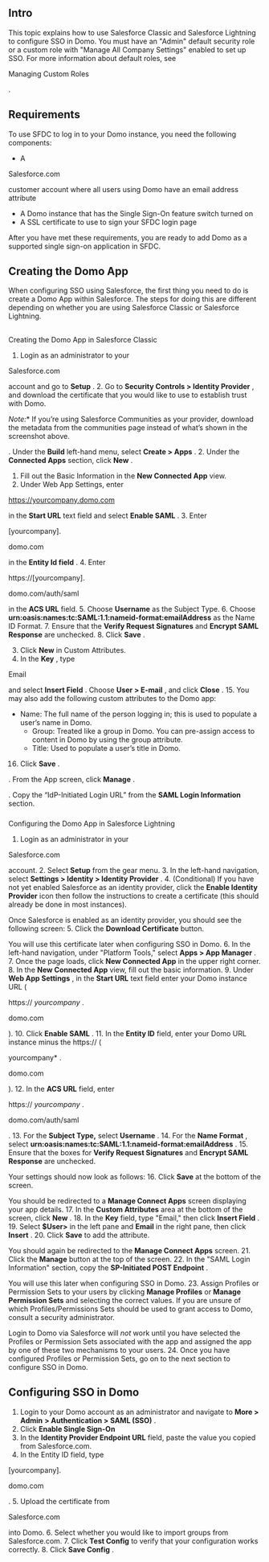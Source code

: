 


 Intro
-------

This topic explains how to use Salesforce Classic and Salesforce Lightning to configure SSO in Domo. You must have an "Admin" default security role or a custom role with "Manage All Company Settings" enabled to set up SSO. For more information about default roles, see

Managing Custom Roles

.


 Requirements
--------------


 To use SFDC to log in to your Domo instance, you need the following components:


* A

Salesforce.com

customer account where all users using Domo have an email address attribute
* A Domo instance that has the Single Sign-On feature switch turned on
* A SSL certificate to use to sign your SFDC login page


 After you have met these requirements, you are ready to add Domo as a supported single sign-on application in SFDC.

Creating the Domo App
-----------------------

When configuring SSO using Salesforce, the first thing you need to do is create a Domo App within Salesforce. The steps for doing this are different depending on whether you are using Salesforce Classic or Salesforce Lightning.

##
 Creating the Domo App in Salesforce Classic


1. Login as an administrator to your

Salesforce.com

account and go to
 **Setup**
 .
2. Go to
 **Security Controls > Identity Provider**
 , and download the certificate that you would like to use to establish trust with Domo.

*Note:**
 If you’re using Salesforce Communities as your provider, download the metadata from the communities page instead of what’s shown in the screenshot above.

. Under the
 **Build**
 left-hand menu, select
 **Create > Apps**
 .
2. Under the
 **Connected Apps**
 section, click
 **New**
 .


1. Fill out the Basic Information in the
 **New Connected App**
 view.
2. Under Web App Settings, enter

https://yourcompany.domo.com

in the
 **Start URL**
 text field and select
 **Enable SAML**
 .
3. Enter

[yourcompany].

domo.com


 in the
 **Entity Id field**
 .
4. Enter

https://[yourcompany].

domo.com/auth/saml


 in the
 **ACS URL**
 field.
5. Choose
 **Username**
 as the Subject Type.
6. Choose
 **urn:oasis:names:tc:SAML:1.1:nameid-format:emailAddress**
 as the Name ID Format.
7. Ensure that the
 **Verify Request Signatures**
 and
 **Encrypt SAML Response**
 are unchecked.
8. Click
 **Save**
 .

3. Click
 **New**
 in Custom Attributes.
14. In the
 **Key**
 , type

Email

and select
 **Insert Field**
 . Choose
 **User > E-mail**
 , and click
 **Close**
 .
15. You may also add the following custom attributes to the Domo app:

* Name: The full name of the person logging in; this is used to populate a user’s name in Domo.
	* Group: Treated like a group in Domo. You can pre-assign access to content in Domo by using the group attribute.
	* Title: Used to populate a user’s title in Domo.
16. Click
 **Save**
 .

. From the App screen, click
 **Manage**
 .

. Copy the “IdP-Initiated Login URL” from the
 **SAML Login Information**
 section.


###
 Configuring the Domo App in Salesforce Lightning


1. Login as an administrator in your

Salesforce.com

account.
2. Select
 **Setup**
 from the gear menu.
3. In the left-hand navigation, select
 **Settings > Identity > Identity Provider**
 .
4. (Conditional) If you have not yet enabled Salesforce as an identity provider, click the
 **Enable Identity Provider**
 icon then follow the instructions to create a certificate (this should already be done in most instances).

Once Salesforce is enabled as an identity provider, you should see the following screen:
5. Click the
 **Download Certificate**
 button.


 You will use this certificate later when configuring SSO in Domo.
6. In the left-hand navigation, under "Platform Tools," select
 **Apps > App Manager**
 .
7. Once the page loads, click
 **New Connected App**
 in the upper right corner.
8. In the
 **New Connected App**
 view, fill out the basic information.
9. Under
 **Web App Settings**
 , in the
 **Start URL**
 text field enter your Domo instance URL (


 https://
 *yourcompany*
 .

domo.com

).
10. Click
 **Enable SAML**
 .
11. In the
 **Entity ID**
 field, enter your Domo URL instance minus the https:// (

yourcompany*
 .

domo.com


 ).
12. In the
 **ACS URL**
 field, enter


 https://
 *yourcompany*
 .

domo.com/auth/saml

.
13. For the
 **Subject Type,**
 select
 **Username**
 .
14. For the
 **Name Format**
 , select
 **urn:oasis:names:tc:SAML:1.1:nameid-format:emailAddress**
 .
15. Ensure that the boxes for
 **Verify Request Signatures**
 and
 **Encrypt SAML Response**
 are unchecked.


 Your settings should now look as follows:
16. Click
 **Save**
 at the bottom of the screen.


 You should be redirected to a
 **Manage Connect Apps**
 screen displaying your app details.
17. In the
 **Custom Attributes**
 area at the bottom of the screen, click
 **New**
 .
18. In the
 **Key**
 field, type "Email," then click
 **Insert Field**
 .
19. Select
 **$User>**
 in the left pane and
 **Email**
 in the right pane, then click
 **Insert**
 .
20. Click
 **Save**
 to add the attribute.


 You should again be redirected to the
 **Manage Connect Apps**
 screen.
21. Click the
 **Manage**
 button at the top of the screen.
22. In the "SAML Login Information" section, copy the
 **SP-Initiated POST Endpoint**
 .

You will use this later when configuring SSO in Domo.
23. Assign Profiles or Permission Sets to your users by clicking
 **Manage Profiles**
 or
 **Manage Permission Sets**
 and selecting the correct values. If you are unsure of which Profiles/Permissions Sets should be used to grant access to Domo, consult a security administrator.


 Login to Domo via Salesforce will
 *not*
 work until you have selected the Profiles or Permission Sets associated with the app and assigned the app by one of these two mechanisms to your users.
24. Once you have configured Profiles or Permission Sets, go on to the next section to configure SSO in Domo.

Configuring SSO in Domo
-------------------------


1. Login to your Domo account as an administrator and navigate to
 **More > Admin**
**> Authentication > SAML (SSO)**
 .
2. Click
 **Enable Single Sign-On**
3. In the
 **Identity Provider Endpoint URL**
 field, paste the value you copied from Salesforce.com.
4. In the Entity ID field, type

[yourcompany].

domo.com


 .
5. Upload the certificate from

Salesforce.com

into Domo.
6. Select whether you would like to import groups from Salesforce.com.
7. Click
 **Test Config**
 to verify that your configuration works correctly.
8. Click
 **Save Config**
 .

